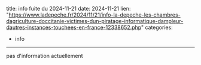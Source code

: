  
title: info fuite du 2024-11-21
date: 2024-11-21
lien: "https://www.ladepeche.fr/2024/11/21/info-la-depeche-les-chambres-dagriculture-doccitanie-victimes-dun-piratage-informatique-dampleur-dautres-instances-touchees-en-france-12338652.php"
categories:
  - info
---

pas d'information actuellement


